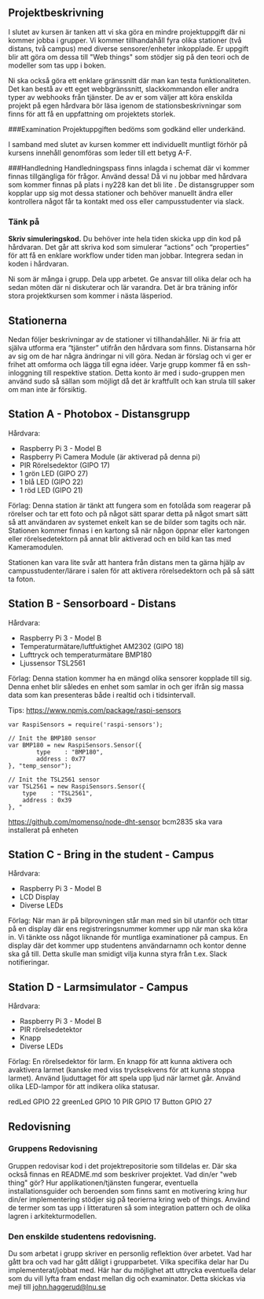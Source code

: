 ## Projektbeskrivning

I slutet av kursen är tanken att vi ska göra en mindre projektuppgift där ni kommer jobba i grupper. Vi kommer tillhandahåll fyra olika stationer (två distans, två campus) med diverse sensorer/enheter inkopplade. Er uppgift blir att göra om dessa till "Web things" som stödjer sig på den teori och de modeller som tas upp i boken.

Ni ska också göra ett enklare gränssnitt där man kan testa funktionaliteten. Det kan bestå av ett eget webbgränssnitt, slackkommandon eller andra typer av webhooks från tjänster. De av er som väljer att köra enskilda projekt på egen hårdvara bör läsa igenom de stationsbeskrivningar som finns för att få en uppfattning om projektets storlek.

###Examination
Projektuppgiften bedöms som godkänd eller underkänd.

I samband med slutet av kursen kommer ett individuellt muntligt förhör på kursens innehåll genomföras som leder till ett betyg A-F.

###Handledning
Handledningspass finns inlagda i schemat där vi kommer finnas tillgängliga för frågor. Använd dessa! Då vi nu jobbar med hårdvara som kommer finnas på plats i ny228 kan det bli lite . De distansgrupper som kopplar upp sig mot dessa stationer och behöver manuellt ändra eller kontrollera något får ta kontakt med oss eller campusstudenter via slack.

### Tänk på
**Skriv simuleringskod.** Du behöver inte hela tiden skicka upp din kod på hårdvaran. Det går att skriva kod som simulerar “actions” och “properties” för att få en enklare workflow under tiden man jobbar. Integrera sedan in koden i hårdvaran.

Ni som är många i grupp. Dela upp arbetet. Ge ansvar till olika delar och ha sedan möten där ni diskuterar och lär varandra. Det är bra träning inför stora projektkursen som kommer i nästa läsperiod.

## Stationerna
Nedan följer beskrivningar av de stationer vi tillhandahåller. Ni är fria att själva utforma era “tjänster” utifrån den hårdvara som finns. Distansarna hör av sig om de har några ändringar ni vill göra. Nedan är förslag och vi ger er frihet att omforma och lägga till egna idéer. Varje grupp kommer få en ssh-inloggning till respektive station. Detta konto är med i sudo-gruppen men använd sudo så sällan som möjligt då det är kraftfullt och kan strula till saker om man inte är försiktig.

## Station A - Photobox - Distansgrupp
Hårdvara:
- Raspberry Pi 3 - Model B
- Raspberry Pi Camera Module (är aktiverad på denna pi)
- PIR Rörelsedektor (GIPO 17)
- 1 grön LED (GIPO 27)
- 1 blå LED (GIPO 22)
- 1 röd LED (GIPO 21)

Förlag: Denna station är tänkt att fungera som en fotolåda som reagerar på rörelser och tar ett foto och på något sätt sparar detta på något smart sätt så att användaren av systemet enkelt kan se de bilder som tagits och när. Stationen kommer finnas i en kartong så när någon öppnar eller kartongen eller rörelsedetektorn på annat blir aktiverad och en bild kan tas med Kameramodulen.

Stationen kan vara lite svår att hantera från distans men ta gärna hjälp av campusstudenter/lärare i salen för att aktivera rörelsedektorn och på så sätt ta foton.


## Station B - Sensorboard - Distans
Hårdvara:
- Raspberry Pi 3 - Model B
- Temperaturmätare/luftfuktighet AM2302 (GIPO 18)
- Lufttryck och temperaturmätare BMP180
- Ljussensor TSL2561

Förlag: Denna station kommer ha en mängd olika sensorer kopplade till sig. Denna enhet blir således en enhet som samlar in och ger ifrån sig massa data som kan presenteras både i realtid och i tidsintervall.

Tips: https://www.npmjs.com/package/raspi-sensors
```
var RaspiSensors = require('raspi-sensors');

// Init the BMP180 sensor
var BMP180 = new RaspiSensors.Sensor({
        type    : "BMP180",
        address : 0x77
}, "temp_sensor");

// Init the TSL2561 sensor
var TSL2561 = new RaspiSensors.Sensor({
    type    : "TSL2561",
    address : 0x39
}, "
```

https://github.com/momenso/node-dht-sensor
bcm2835 ska vara installerat på enheten


## Station C - Bring in the student - Campus

Hårdvara:
- Raspberry Pi 3 - Model B
- LCD Display
- Diverse LEDs

Förlag: När man är på bilprovningen står man med sin bil utanför och tittar på en display där ens registreringsnummer kommer upp när man ska köra in. Vi tänkte oss något liknande för muntliga examinationer på campus. En display där det kommer upp studentens användarnamn och kontor denne ska gå till. Detta skulle man smidigt vilja kunna styra från t.ex. Slack notifieringar.

## Station D - Larmsimulator - Campus
Hårdvara:
- Raspberry Pi 3 - Model B
- PIR rörelsedetektor
- Knapp
- Diverse LEDs

Förlag: En rörelsedektor för larm. En knapp för att kunna aktivera och avaktivera larmet (kanske med viss trycksekvens för att kunna stoppa larmet). Använd ljuduttaget för att spela upp ljud när larmet går. Använd olika LED-lampor för att indikera olika statusar.

redLed GPIO 22
greenLed GPIO 10
PIR GPIO 17
Button GPIO 27

## Redovisning

### Gruppens Redovisning
Gruppen redovisar kod i det projektrepositorie som tilldelas er. Där ska också finnas en README.md som beskriver projektet.
Vad din/er "web thing" gör? Hur applikationen/tjänsten fungerar, eventuella installationsguider och beroenden som finns samt en motivering kring hur din/er implementering stödjer sig på teorierna kring web of things. Använd de termer som tas upp i litteraturen så som integration pattern och de olika lagren i arkitekturmodellen.

### Den enskilde studentens redovisning.
Du som arbetat i grupp skriver en personlig reflektion över arbetet. Vad har gått bra och vad har gått dåligt i grupparbetet. Vilka specifika delar har Du implementerat/jobbat med. Här har du möjlighet att uttrycka eventuella delar som du vill lyfta fram endast mellan dig och examinator. Detta skickas via mejl till john.haggerud@lnu.se
